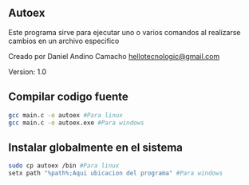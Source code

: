 Autoex
------

Este programa sirve para ejecutar uno o varios comandos al realizarse cambios en un archivo especifico

Creado por Daniel Andino Camacho 
hellotecnologic@gmail.com

Version: 1.0

## Compilar codigo fuente

```zsh
gcc main.c -o autoex #Para linux
gcc main.c -o autoex.exe #Para windows
```
## Instalar globalmente en el sistema

```zsh
sudo cp autoex /bin #Para linux
setx path "%path%;Aqui ubicacion del programa" #Para windows
```
